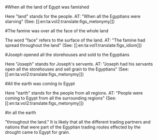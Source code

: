 #When all the land of Egypt was famished

Here "land" stands for the people. AT: "When all the Egyptians were starving" (See: [[:en:ta:vol2:translate:figs_metonymy]])

#The famine was over all the face of the whole land

The word "face" refers to the surface of the land. AT: "The famine had spread throughout the land" (See: [[:en:ta:vol1:translate:figs_idiom]])

#Joseph opened all the storehouses and sold to the Egyptians

Here "Joseph" stands for Joseph's servants. AT: "Joseph had his servants open all the storehouses and sell grain to the Egyptians" (See: [[:en:ta:vol2:translate:figs_metonymy]])

#All the earth was coming to Egypt

Here "earth" stands for the people from all regions. AT: "People were coming to Egypt from all the surrounding regions" (See: [[:en:ta:vol2:translate:figs_metonymy]])

#in all the earth

"throughout the land." It is likely that all the different trading partners and nations that were part of the Egyptian trading routes effected by the drought came to Egypt for grain.